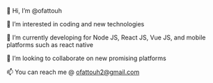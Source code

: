 
<!---
ofattouh/ofattouh is a ✨ special ✨ repository because its `README.md` (this file) appears on your GitHub profile.
You can click the Preview link to take a look at your changes.
--->

👋 Hi, I’m @ofattouh

👀 I’m interested in coding and new technologies

🌱 I’m currently developing for Node JS, React JS, Vue JS, and mobile platforms such as react native

💞️ I’m looking to collaborate on new promising platforms

📫 You can reach me @ ofattouh2@gmail.com
